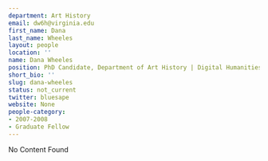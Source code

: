```yaml
---
department: Art History
email: dw6h@virginia.edu
first_name: Dana
last_name: Wheeles
layout: people
location: ''
name: Dana Wheeles
position: PhD Candidate, Department of Art History | Digital Humanities Fellow 2007-2008
short_bio: ''
slug: dana-wheeles
status: not_current
twitter: bluesape
website: None
people-category:
- 2007-2008
- Graduate Fellow
---
```


No Content Found
